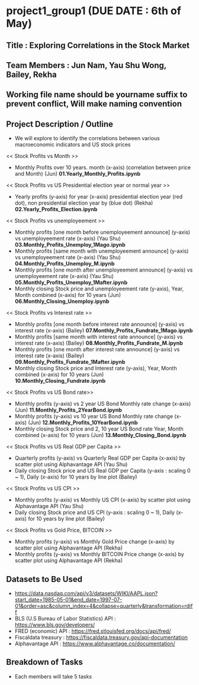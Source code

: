 # project1_group1 (DUE DATE : 6th of May)

## Title : Exploring Correlations in the Stock Market

## Team Members : Jun Nam, Yau Shu Wong, Bailey, Rekha

## Working file name should be yourname suffix to prevent conflict, Will make naming convention

## Project Description / Outline  

- We will explore to identify the correlations between various macroeconomic indicators and US stock prices

<< Stock Profits vs Month >>
- Monthly Profits over 10 years. month (x-axis) (correlation between price and Month) (Jun) **01.Yearly_Monthly_Profits.ipynb**

<< Stock Profits vs US Presidential election year or normal year >>
- Yearly profits (y-axis) for year (x-axis) presidential election year (red dot), non presidential election year by (blue dot) (Rekha) **02.Yearly_Profits_Election.ipynb**

<< Stock Profits vs unemployeement >>
- Monthly profits [one month before unemployeement announce] (y-axis) vs unemployeement rate (x-axis) (Yau Shu) **03.Monthly_Profits_Unemploy_1Mago.ipynb**
- Monthly profits [same month with unemployeement announce] (y-axis) vs unemployeement rate (x-axis) (Yau Shu) **04.Monthly_Profits_Unemploy_M.ipynb**
- Monthly profits [one month after unemployeement announce] (y-axis) vs unemployeement rate (x-axis) (Yau Shu) **05.Monthly_Profits_Unemploy_1Mafter.ipynb**
- Monthly closing Stock price and unemployeement rate (y-axis), Year, Month combined (x-axis) for 10 years (Jun) **06.Monthly_Closing_Unemploy.ipynb**

<< Stock Profits vs Interest rate >>
- Monthly profits [one month before interest rate announce] (y-axis) vs interest rate (x-axis) (Bailey) **07.Monthly_Profits_Fundrate_1Mago.ipynb**
- Monthly profits [same month with interest rate announce] (y-axis) vs interest rate (x-axis) (Bailey) **08.Monthly_Profits_Fundrate_M.ipynb**
- Monthly profits [one month after interest rate announce] (y-axis) vs interest rate (x-axis) (Bailey) **09.Monthly_Profits_Fundrate_1Mafter.ipynb**
- Monthly closing Stock price and Interest rate (y-axis), Year, Month combined (x-axis) for 10 years (Jun) **10.Monthly_Closing_Fundrate.ipynb**

<< Stock Profits vs US Bond rate>>
- Monthly profits (y-axis) vs 2 year US Bond Monthly rate change (x-axis) (Jun) **11.Monthly_Profits_2YearBond.ipynb**
- Monthly profits (y-axis) vs 10 year US Bond Monthly rate change (x-axis) (Jun) **12.Monthly_Profits_10YearBond.ipynb**
- Monthly closing Stock price and 2, 10 year US Bond rate Year, Month combined (x-axis) for 10 years (Jun) **13.Monthly_Closing_Bond.ipynb**

<< Stock Profits vs US Real GDP per Capita >>
- Quarterly profits (y-axis) vs Quarterly Real GDP per Capita (x-axis) by scatter plot using Alphavantage API (Yau Shu)
- Daily closing Stock price and US Real GDP per Capita (y-axis : scaling 0 ~ 1), Daily (x-axis) for 10 years by line plot (Bailey)

<< Stock Profits vs US CPI >>
- Monthly profits (y-axis) vs Monthly US CPI (x-axis) by scatter plot using Alphavantage API (Yau Shu)
- Daily closing Stock price and US CPI (y-axis : scaling 0 ~ 1), Daily (x-axis) for 10 years by line plot (Bailey)

<< Stock Profits vs Gold Price, BITCOIN >>
- Monthly profits (y-axis) vs Monthly Gold Price change (x-axis) by scatter plot using Alphavantage API (Rekha)
- Monthly profits (y-axis) vs Monthly BITCOIN Price change (x-axis) by scatter plot using Alphavantage API (Rekha)

## Datasets to Be Used
- https://data.nasdaq.com/api/v3/datasets/WIKI/AAPL.json?start_date=1985-05-01&end_date=1997-07-01&order=asc&column_index=4&collapse=quarterly&transformation=rdiff
- BLS (U.S Bureau of Labor Statistics) API : https://www.bls.gov/developers/
- FRED (economic) API : https://fred.stlouisfed.org/docs/api/fred/
- Fiscaldata treasury : https://fiscaldata.treasury.gov/api-documentation
- Alphavantage API : https://www.alphavantage.co/documentation/

## Breakdown of Tasks
- Each members will take 5 tasks 
